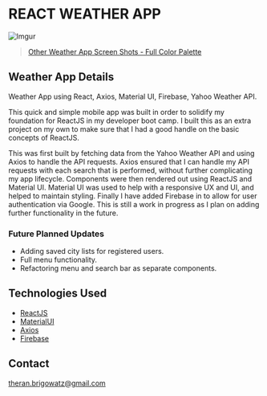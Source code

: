 # REACT WEATHER APP

![Imgur](https://i.imgur.com/VVy7dlX.png?2)

<blockquote class="imgur-embed-pub" lang="en" data-id="a/5tDfZos"><a href="//imgur.com/5tDfZos">Other Weather App Screen Shots - Full Color Palette</a></blockquote><script async src="//s.imgur.com/min/embed.js" charset="utf-8"></script>

## Weather App Details

Weather App using React, Axios, Material UI, Firebase, Yahoo Weather API.

This quick and simple mobile app was built in order to solidify my foundation for ReactJS in my developer boot camp.  I built this as an extra project on my own to make sure that I had a good handle on the basic concepts of ReactJS.  

This was first built by fetching data from the Yahoo Weather API and using Axios to handle the API requests.  Axios ensured that I can handle my API requests with each search that is performed, without further complicating my app lifecycle.  Components were then rendered out using ReactJS and Material UI.  Material UI was used to help with a responsive UX and UI, and helped to maintain styling.  Finally I have added Firebase in to allow for user authentication via Google.  This is still a work in progress as I plan on adding further functionality in the future.

### Future Planned Updates

* Adding saved city lists for registered users.
* Full menu functionality.
* Refactoring menu and search bar as separate components.

## Technologies Used

* [ReactJS](https://github.com/facebook/react/)
* [MaterialUI](https://github.com/mui-org/material-ui)
* [Axios](https://github.com/axios/axios)
* [Firebase](https://github.com/firebase/)

## Contact

theran.brigowatz@gmail.com